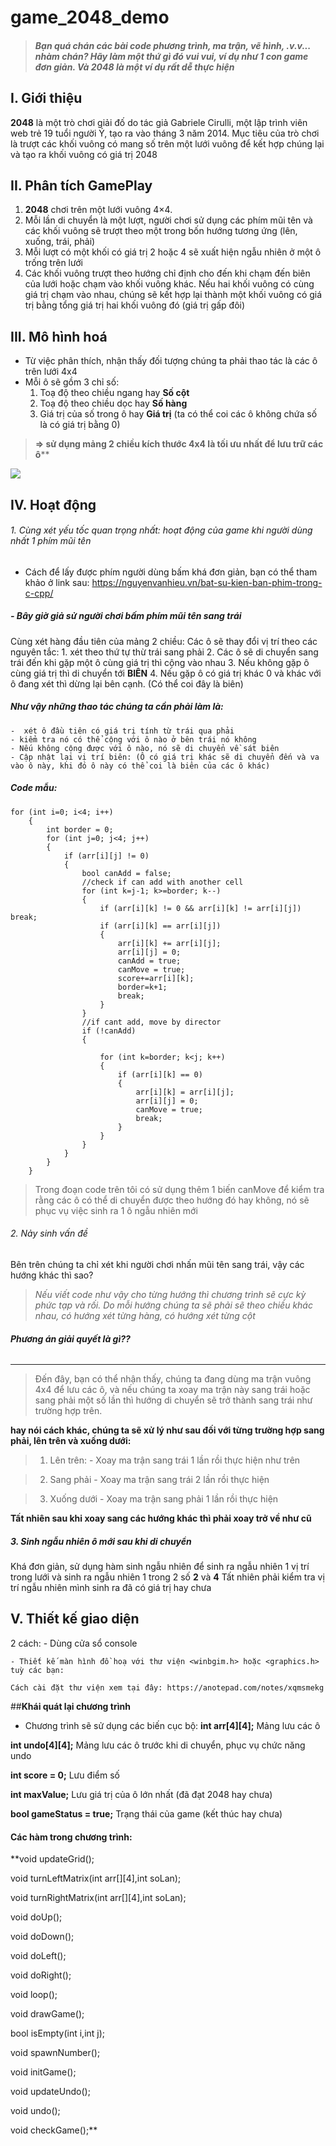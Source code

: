 # game_2048_demo
>  #### *Bạn quá chán các bài code  phương trình, ma trận, vẽ hình, .v.v... nhàm chán? Hãy làm một thứ gì đó vui vui, ví dụ như 1 con game đơn giản. Và 2048 là một ví dụ rất dễ thực hiện*

## I. Giới thiệu
**2048** là một trò chơi giải đố do tác giả Gabriele Cirulli, một lập trình viên web trẻ 19 tuổi người Ý, tạo ra vào tháng 3 năm 2014. Mục tiêu của trò chơi là trượt các khối vuông có mang số trên một lưới vuông để kết hợp chúng lại và tạo ra khối vuông có giá trị 2048
## II. Phân tích GamePlay
1. **2048** chơi trên một lưới vuông 4×4.
2. Mỗi lần di chuyển là một lượt, người chơi sử dụng các phím mũi tên và các khối vuông sẽ trượt theo một trong bốn hướng tương ứng (lên, xuống, trái, phải)
3. Mỗi lượt có một khối có giá trị 2 hoặc 4 sẽ xuất hiện ngẫu nhiên ở một ô trống trên lưới
4. Các khối vuông trượt theo hướng chỉ định cho đến khi chạm đến biên của lưới hoặc chạm vào khối vuông khác. Nếu hai khối vuông có cùng giá trị chạm vào nhau, chúng sẽ kết hợp lại thành một khối vuông có giá trị bằng tổng giá trị hai khối vuông đó (giá trị gấp đôi)
## III. Mô hình hoá
- Từ việc phân thích, nhận thấy đối tượng chúng ta phải thao tác là các ô trên lưới 4x4
- Mỗi ô sẽ gồm 3 chỉ số:
	1. Toạ độ theo chiều ngang hay **Số cột**
	1. Toạ độ theo chiều dọc hay **Số hàng**
	1. Giá trị của số trong ô hay **Giá trị** (ta có thể coi các ô không chứa số là có giá trị bằng 0)
> ****=> sử dụng mảng 2 chiều kích thước 4x4** là tối ưu nhất để lưu trữ các ô****

![](https://upload.wikimedia.org/wikipedia/commons/thumb/6/64/2048_Screenshot.png/220px-2048_Screenshot.png)

## IV. Hoạt động
###### 1. Cùng xét yếu tốc quan trọng nhất: hoạt động của game khi người dùng nhất 1 phím mũi tên
- Cách để lấy được phím người dùng bấm khá đơn giản, bạn có thể tham khảo ở link sau: https://nguyenvanhieu.vn/bat-su-kien-ban-phim-trong-c-cpp/
#####  - Bây giờ giả sử người chơi bấm phím mũi tên sang trái
Cùng xét hàng đầu tiên của mảng 2 chiều:
Các ô sẽ thay đổi vị trí theo các nguyên tắc:
	1. xét theo thứ tự thừ trái sang phải
	2. Các ô sẽ di chuyển sang trái đến khi gặp một ô cùng giá trị thì cộng vào nhau
	3. Nếu không gặp ô cùng giá trị thì di chuyển tới **BIÊN**
	4. Nếu gặp ô có giá trị khác 0 và khác với ô đang xét thì dừng lại bên cạnh. (Có thể coi đây là biên)
##### **Như vậy những thao tác chúng ta cần phải làm là:**
	-  xét ô đầu tiên có giá trị tính từ trái qua phải
	- kiểm tra nó có thể cộng với ô nào ở bên trái nó không
	- Nếu không cộng được với ô nào, nó sẽ di chuyển về sát biên
	- Cập nhật lại vị trí biên: (Ô có giá trị khác sẽ di chuyển đến và va vào ô này, khi đó ô này có thể coi là biên của các ô khác)
##### **Code mẫu:**


    for (int i=0; i<4; i++)
        {
            int border = 0;
            for (int j=0; j<4; j++)
            {
                if (arr[i][j] != 0)
                {
                    bool canAdd = false;
                    //check if can add with another cell
                    for (int k=j-1; k>=border; k--)
                    {
                        if (arr[i][k] != 0 && arr[i][k] != arr[i][j])    break;
                        if (arr[i][k] == arr[i][j])
                        {
                            arr[i][k] += arr[i][j];
                            arr[i][j] = 0;
                            canAdd = true;
                            canMove = true;
                            score+=arr[i][k];
                            border=k+1;
                            break;
                        }
                    }
                    //if cant add, move by director
                    if (!canAdd)
                    {
    
                        for (int k=border; k<j; k++)
                        {
                            if (arr[i][k] == 0)
                            {
                                arr[i][k] = arr[i][j];
                                arr[i][j] = 0;
                                canMove = true;
                                break;
                            }
                        }
                    }
                }
            }
        }
> Trong đoạn code trên tôi có sử dụng thêm 1 biến canMove để kiểm tra rằng các ô có thể di chuyển được theo hướng đó hay không, nó sẽ phục vụ việc sinh ra 1 ô ngẫu nhiên mới

###### 2. Nảy sinh vấn đề
Bên trên chúng ta chỉ xét khi người chơi nhấn mũi tên sang trái, vậy các hướng khác thì sao?
> *Nếu viết code như vậy cho từng hướng thì chương trình sẽ cực kỳ phức tạp và rối. Do mỗi hướng chúng ta sẽ phải sẽ theo chiều khác nhau, có hướng xét từng hàng, có hướng xét từng cột*
###### **Phương án giải quyết là gì??**


------------

> Đến đây, bạn có thể nhận thấy, chúng ta đang dùng ma trận vuông 4x4 để lưu các ô, và nếu chúng ta xoay ma trận này sang trái hoặc sang phải một số lần thì hướng di chuyển sẽ trở thành sang trái như trường hợp trên.

**hay nói cách khác, chúng ta sẽ xử lý như sau đối với từng trường hợp sang phải, lên trên và xuống dưới:**
> 1. Lên trên:
	- Xoay ma trận sang trái 1 lần rồi thực hiện như trên

> 2. Sang phải
	- Xoay ma trận sang trái 2 lần rồi thực hiện

> 3. Xuống dưới 
	- Xoay ma trận sang phải 1 lần rồi thực hiện

**Tất nhiên sau khi xoay sang các hướng khác thì phải xoay trở về như cũ**
##### 3. Sinh ngẫu nhiên ô mới sau khi di chuyển
Khá đơn giản, sử dụng hàm sinh ngẫu nhiên để sinh ra ngẫu nhiên 1 vị trí trong lưới và sinh ra ngẫu nhiên 1 trong 2 số **2** và **4**
Tất nhiên phải kiểm tra vị trí ngẫu nhiên mình sinh ra đã có giá trị hay chưa
## **V. Thiết kế giao diện**
2 cách:
	- Dùng cửa sổ console
	
	- Thiết kế màn hình đồ hoạ với thư viện <winbgim.h> hoặc <graphics.h> tuỳ các bạn:
	
	Cách cài đặt thư viện xem tại đây: https://anotepad.com/notes/xqmsmekg
##**Khái quát lại chương trình**
- Chương trình sẽ sử dụng các biến cục bộ:
**int arr[4][4];**			Mảng lưu các ô

**int undo[4][4];**			Mảng lưu các ô trước khi di chuyển, phục vụ chức năng undo

**int score = 0;**			 Lưu điểm số

**int maxValue;**		Lưu giá trị của ô lớn nhất (đã đạt 2048 hay chưa)

**bool gameStatus = true;**			Trạng thái của game (kết thúc hay chưa)

#### Các hàm trong chương trình:

**void updateGrid();

void turnLeftMatrix(int arr[][4],int soLan);

void turnRightMatrix(int arr[][4],int soLan);

void doUp();

void doDown();

void doLeft();

void doRight();

void loop();

void drawGame();

bool isEmpty(int i,int j);

void spawnNumber();

void initGame();

void updateUndo();

void undo();

void checkGame();**

